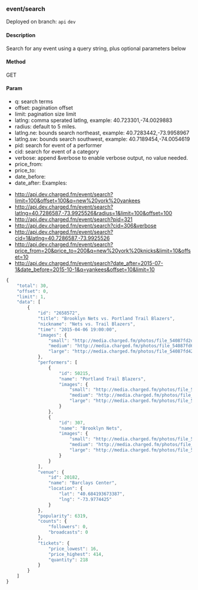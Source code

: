 ### **event/search**

Deployed on branch: `api` `dev`

#### **Description**

Search for any event using a query string, plus optional parameters below

#### **Method**

GET

#### **Param**

- q: search terms
- offset: pagination offset
- limit: pagination size limit
- latlng: comma sperated latlng, example: 40.723301,-74.0029883
- radius: default to 5 miles.
- latlng.ne: bounds search northeast, example: 40.7283442,-73.9958967
- latlng.sw: bounds search southwest, example: 40.7189454,-74.0054619
- pid: search for event of a performer
- cid: search for event of a category
- verbose: append &verbose to enable verbose output, no value needed.
- price_from: 
- price_to:
- date_before:
- date_after:
Examples:
* http://api.dev.charged.fm/event/search?limit=100&offset=100&q=new%20york%20yankees
* http://api.dev.charged.fm/event/search?latlng=40.7286587,-73.9925526&radius=1&limit=100&offset=100
* http://api.dev.charged.fm/event/search?pid=321
* http://api.dev.charged.fm/event/search?cid=306&verbose
* http://api.dev.charged.fm/event/search?cid=1&latlng=40.7286587,-73.9925526
* http://api.dev.charged.fm/event/search?price_from=20&price_to=200&q=new%20york%20knicks&limit=10&offset=10
* http://api.dev.charged.fm/event/search?date_after=2015-07-1&date_before=2015-10-1&q=yankees&offset=10&limit=10
```javascript
{
    "total": 30,
    "offset": 0,
    "limit": 1,
    "data": [
        {
            "id": "2658572",
            "title": "Brooklyn Nets vs. Portland Trail Blazers",
            "nickname": "Nets vs. Trail Blazers",
            "time": "2015-04-06 19:00:00",
            "images": {
                "small": "http://media.charged.fm/photos/file_54087fd2da6b6.jpg",
                "medium": "http://media.charged.fm/photos/file_54087fd6b2e98.jpg",
                "large": "http://media.charged.fm/photos/file_54087fd426ece.jpg"
            },
            "performers": [
                {
                    "id": 50215,
                    "name": "Portland Trail Blazers",
                    "images": {
                        "small": "http://media.charged.fm/photos/file_54087fd2da6b6.jpg",
                        "medium": "http://media.charged.fm/photos/file_54087fd6b2e98.jpg",
                        "large": "http://media.charged.fm/photos/file_54087fd426ece.jpg"
                    }
                },
                {
                    "id": 307,
                    "name": "Brooklyn Nets",
                    "images": {
                        "small": "http://media.charged.fm/photos/file_540f5e157b440.jpg",
                        "medium": "http://media.charged.fm/photos/file_540f5e1666cce.jpg",
                        "large": "http://media.charged.fm/photos/file_540f5e15a6c6b.jpg"
                    }
                }
            ],
            "venue": {
                "id": 20182,
                "name": "Barclays Center",
                "location": {
                    "lat": "40.684193673387",
                    "lng": "-73.9774425"
                }
            },
            "popularity": 6319,
            "counts": {
                "followers": 0,
                "broadcasts": 0
            },
            "tickets": {
                "price_lowest": 16,
                "price_highest": 414,
                "quantity": 218
            }
        }
    ]
}
```
